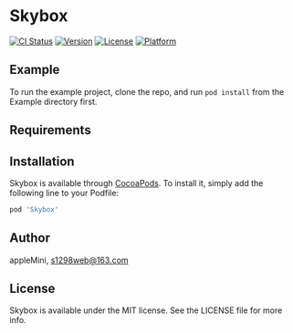 # Skybox

[![CI Status](http://img.shields.io/travis/appleMini/Skybox.svg?style=flat)](https://travis-ci.org/appleMini/Skybox)
[![Version](https://img.shields.io/cocoapods/v/Skybox.svg?style=flat)](http://cocoapods.org/pods/Skybox)
[![License](https://img.shields.io/cocoapods/l/Skybox.svg?style=flat)](http://cocoapods.org/pods/Skybox)
[![Platform](https://img.shields.io/cocoapods/p/Skybox.svg?style=flat)](http://cocoapods.org/pods/Skybox)

## Example

To run the example project, clone the repo, and run `pod install` from the Example directory first.

## Requirements

## Installation

Skybox is available through [CocoaPods](http://cocoapods.org). To install
it, simply add the following line to your Podfile:

```ruby
pod 'Skybox'
```

## Author

appleMini, s1298web@163.com

## License

Skybox is available under the MIT license. See the LICENSE file for more info.
